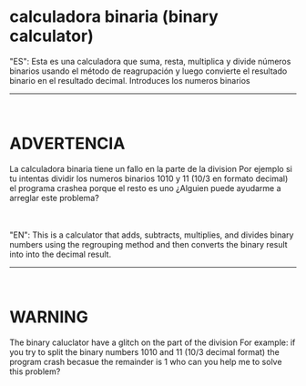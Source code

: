 # calculadora binaria (binary calculator)
"ES": Esta es una calculadora que suma, resta, multiplica y divide números binarios usando el método de reagrupación y luego convierte el resultado binario en el resultado decimal.
Introduces los numeros binarios
<br><hr><br>
# ADVERTENCIA
La calculadora binaria tiene un fallo en la parte de la division
Por ejemplo si tu intentas dividir los numeros binarios 1010 y 11 (10/3 en formato decimal) el programa crashea porque el resto es uno
¿Alguien puede ayudarme a arreglar este problema?

<br><br>
"EN": This is a calculator that adds, subtracts, multiplies, and divides binary numbers using the regrouping method and then converts the binary result into into the decimal result.
<br><hr><br>
# WARNING
The binary caluclator have a glitch on the part of the division
For example: if you try to split the binary numbers 1010 and 11 (10/3 decimal format) the program crash becasue the remainder is 1
who can you help me to solve this problem?
